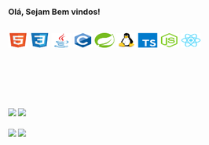 ### Olá, Sejam Bem vindos!
<!--
**ElisabeteXavier/ElisabeteXavier** is a ✨ _special_ ✨ repository because its `README.md` (this file) appears on your GitHub profile.

Here are some ideas to get you started:

- 🔭 I’m currently working on ...
- 🌱 I’m currently learning ...
- 👯 I’m looking to collaborate on ...
- 🤔 I’m looking for help with ...
- 💬 Ask me about ...
- 📫 How to reach me: ...
- 😄 Pronouns: ...
- ⚡ Fun fact: ...
-->

<div style="display: inline_block"><br>
  <img align="center" alt="lis-HTML" height="30" width="40" src="https://raw.githubusercontent.com/devicons/devicon/master/icons/html5/html5-original.svg">
  <img align="center" alt="Lis-CSS" height="30" width="40" src="https://raw.githubusercontent.com/devicons/devicon/master/icons/css3/css3-original.svg">
    <img align="center" alt="Lis-Java" height="30" width="40" src="https://raw.githubusercontent.com/devicons/devicon/master/icons/java/java-original.svg">
  <img align="center" alt="Lis-C" height="30" width="40" src="https://raw.githubusercontent.com/devicons/devicon/master/icons/c/c-original.svg">
  <img align="center" alt="Lis-Spring" height="30" width="40" src="https://raw.githubusercontent.com/devicons/devicon/master/icons/spring/spring-original.svg">
    <img align="center" alt="Lis-Linux" height="30" width="40" src="https://raw.githubusercontent.com/devicons/devicon/master/icons/linux/linux-original.svg">
   <img align="center" alt="Lis-Linux" height="30" width="40" src="https://raw.githubusercontent.com/devicons/devicon/master/icons/typescript/typescript-original.svg">
   <img align="center" alt="Lis-Linux" height="30" width="40" src="https://raw.githubusercontent.com/devicons/devicon/master/icons/nodejs/nodejs-original.svg">
    <img align="center" alt="Lis-Linux" height="30" width="40" src="https://raw.githubusercontent.com/devicons/devicon/master/icons/react/react-original.svg">
 
  </div>

###  
<div style="padding-top: 100px">
<a href="https://www.linkedin.com/in/elisabete-x-491913125/" target="_blank"><img src="https://img.shields.io/badge/-LinkedIn-%230077B5?style=for-the-badge&logo=linkedin&logoColor=white" target="_blank"></a> 
 <a href="https://www.instagram.com/_betinx/" target="_blank"><img src="https://img.shields.io/badge/-Instagram-%23E4405F?style=for-the-badge&logo=instagram&logoColor=white" target="_blank"></a>
 </div>
 
 ### 
 <div>
<!--   <img height="180cm" src="https://github-readme-stats.vercel.app/api?username=ElisabeteXavier&show_icons=true&theme=dracula"/>
  <img height="180cm" src="https://github-readme-stats.vercel.app/api/top-langs/?username=ElisabeteXavier&hide_progress=true&theme=dracula"/> -->
  <img height="180cm" src="https://github-readme-stats.vercel.app/api?username=ElisabeteXavier&show_icons=true&theme=tokyonight#gh-light-mode-only"/>
  <img height="180cm" src="https://github-readme-stats.vercel.app/api/top-langs/?username=ElisabeteXavier&layout=compact&theme=tokyonight#gh-light-mode-only"/>
    
</div>

 
